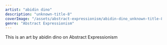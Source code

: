 ```yaml
---
artist: "abidin dino"
description: "unknown-title-8"
coverImage: "/assets/abstract-expressionism/abidin-dino_unknown-title-8.jpg"
genre: "Abstract Expressionism"
---
```

This is an art by abidin dino on Abstract Expressionism

